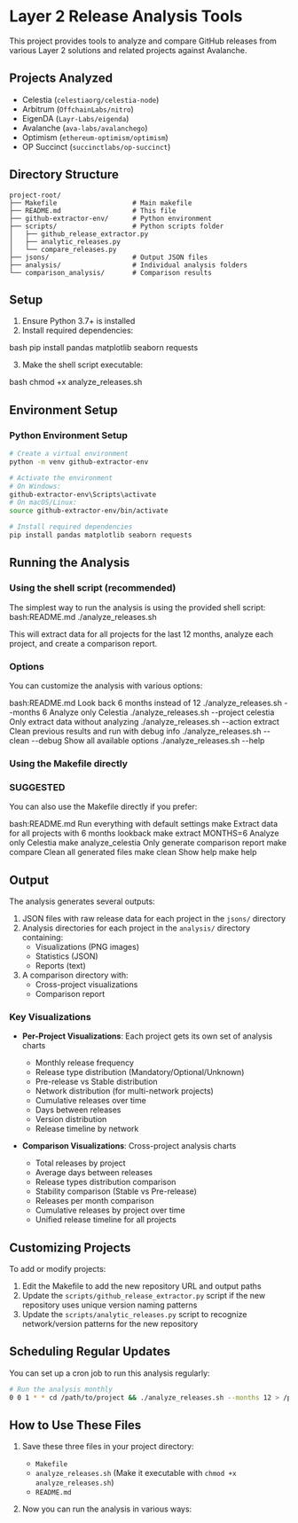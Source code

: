 # Layer 2 Release Analysis Tools

This project provides tools to analyze and compare GitHub releases from various Layer 2 solutions and related projects against Avalanche.

## Projects Analyzed

- Celestia (`celestiaorg/celestia-node`)
- Arbitrum (`OffchainLabs/nitro`)
- EigenDA (`Layr-Labs/eigenda`)
- Avalanche (`ava-labs/avalanchego`)
- Optimism (`ethereum-optimism/optimism`)
- OP Succinct (`succinctlabs/op-succinct`)

## Directory Structure

```
project-root/
├── Makefile                   # Main makefile
├── README.md                  # This file
├── github-extractor-env/      # Python environment
├── scripts/                   # Python scripts folder
│   ├── github_release_extractor.py
│   ├── analytic_releases.py
│   └── compare_releases.py
├── jsons/                     # Output JSON files
├── analysis/                  # Individual analysis folders
└── comparison_analysis/       # Comparison results
```

## Setup

1. Ensure Python 3.7+ is installed
2. Install required dependencies:

bash
pip install pandas matplotlib seaborn requests

3. Make the shell script executable:

bash
chmod +x analyze_releases.sh

## Environment Setup

### Python Environment Setup

```bash
# Create a virtual environment
python -m venv github-extractor-env

# Activate the environment
# On Windows:
github-extractor-env\Scripts\activate
# On macOS/Linux:
source github-extractor-env/bin/activate

# Install required dependencies
pip install pandas matplotlib seaborn requests
```

## Running the Analysis

### Using the shell script (recommended)

The simplest way to run the analysis is using the provided shell script:
bash:README.md
./analyze_releases.sh


This will extract data for all projects for the last 12 months, analyze each project, and create a comparison report.

### Options

You can customize the analysis with various options:

bash:README.md
Look back 6 months instead of 12
./analyze_releases.sh --months 6
Analyze only Celestia
./analyze_releases.sh --project celestia
Only extract data without analyzing
./analyze_releases.sh --action extract
Clean previous results and run with debug info
./analyze_releases.sh --clean --debug
Show all available options
./analyze_releases.sh --help

### Using the Makefile directly
### SUGGESTED
You can also use the Makefile directly if you prefer: 

bash:README.md
Run everything with default settings
make
Extract data for all projects with 6 months lookback
make extract MONTHS=6
Analyze only Celestia
make analyze_celestia
Only generate comparison report
make compare
Clean all generated files
make clean
Show help
make help

## Output

The analysis generates several outputs:

1. JSON files with raw release data for each project in the `jsons/` directory
2. Analysis directories for each project in the `analysis/` directory containing:
   - Visualizations (PNG images)
   - Statistics (JSON)
   - Reports (text)
3. A comparison directory with:
   - Cross-project visualizations
   - Comparison report

### Key Visualizations

- **Per-Project Visualizations**: Each project gets its own set of analysis charts
  - Monthly release frequency
  - Release type distribution (Mandatory/Optional/Unknown)
  - Pre-release vs Stable distribution
  - Network distribution (for multi-network projects)
  - Cumulative releases over time
  - Days between releases
  - Version distribution
  - Release timeline by network

- **Comparison Visualizations**: Cross-project analysis charts
  - Total releases by project
  - Average days between releases
  - Release types distribution comparison
  - Stability comparison (Stable vs Pre-release)
  - Releases per month comparison
  - Cumulative releases by project over time
  - Unified release timeline for all projects

## Customizing Projects

To add or modify projects:

1. Edit the Makefile to add the new repository URL and output paths
2. Update the `scripts/github_release_extractor.py` script if the new repository uses unique version naming patterns
3. Update the `scripts/analytic_releases.py` script to recognize network/version patterns for the new repository

## Scheduling Regular Updates

You can set up a cron job to run this analysis regularly:

```bash
# Run the analysis monthly
0 0 1 * * cd /path/to/project && ./analyze_releases.sh --months 12 > /path/to/logs/analysis_$(date +\%Y\%m\%d).log 2>&1
```

## How to Use These Files

1. Save these three files in your project directory:
   - `Makefile`
   - `analyze_releases.sh` (Make it executable with `chmod +x analyze_releases.sh`)
   - `README.md`

2. Now you can run the analysis in various ways:

